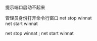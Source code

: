提示端口启动不起来 

管理员身份打开命令行窗口 
net stop winnat  
net start winnat  

net stop winnat ; net start winnat    